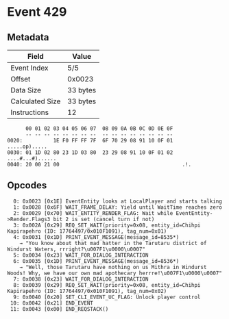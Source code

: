 # Event 429

## Metadata

| Field           | Value    |
|-----------------|----------|
| Event Index     | 5/5      |
| Offset          | 0x0023   |
| Data Size       | 33 bytes |
| Calculated Size | 33 bytes |
| Instructions    | 12       |

```
      00 01 02 03 04 05 06 07  08 09 0A 0B 0C 0D 0E 0F
      -- -- -- -- -- -- -- --  -- -- -- -- -- -- -- --
0020:          1E F0 FF FF 7F  6F 70 29 08 91 10 0F 01     .....op).....
0030: 01 1D 02 80 23 1D 03 80  23 29 08 91 10 0F 01 02  ....#...#)......
0040: 20 00 21 00                                        .!.            
```

## Opcodes

```
  0: 0x0023 [0x1E] EventEntity looks at LocalPlayer and starts talking
  1: 0x0028 [0x6F] WAIT_FRAME_DELAY: Yield until WaitTime reaches zero
  2: 0x0029 [0x70] WAIT_ENTITY_RENDER_FLAG: Wait while EventEntity->Render.Flags3 bit 2 is set (cancel turn if not)
  3: 0x002A [0x29] REQ_SET_WAIT(priority=0x08, entity_id=Chihpi Kapirapehro (ID: 17764497/0x010F1091), tag_num=0x01)
  4: 0x0031 [0x1D] PRINT_EVENT_MESSAGE(message_id=8535*)
    → "You know about that mad hatter in the Tarutaru district of Windurst Waters, rrright?\u007F1\u0000\u0007"
  5: 0x0034 [0x23] WAIT_FOR_DIALOG_INTERACTION
  6: 0x0035 [0x1D] PRINT_EVENT_MESSAGE(message_id=8536*)
    → "Well, those Tarutaru have nothing on us Mithra in Windurst Woods! Why, we have our own mad apothecary herrre!\u007F1\u0000\u0007"
  7: 0x0038 [0x23] WAIT_FOR_DIALOG_INTERACTION
  8: 0x0039 [0x29] REQ_SET_WAIT(priority=0x08, entity_id=Chihpi Kapirapehro (ID: 17764497/0x010F1091), tag_num=0x02)
  9: 0x0040 [0x20] SET_CLI_EVENT_UC_FLAG: Unlock player control
 10: 0x0042 [0x21] END_EVENT
 11: 0x0043 [0x00] END_REQSTACK()
```
